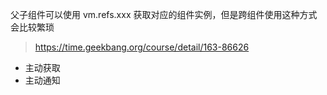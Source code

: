 父子组件可以使用 vm.refs.xxx  获取对应的组件实例，但是跨组件使用这种方式会比较繁琐

> https://time.geekbang.org/course/detail/163-86626

* 主动获取
* 主动通知
